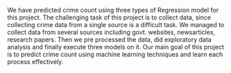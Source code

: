 We have predicted crime count using three types of Regression model for this project. The challenging task of this project is to collect data, since collecting crime data from a single source is a difficult task. We managed to collect data from several sources including govt. websites, newsarticles, research papers.
Then we pre processed the data, did exploratory data analysis and finally execute three models on it. Our main goal of this project is to predict crime count using machine learning techniques and learn each process effectively.
